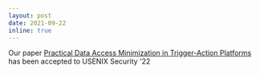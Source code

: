 ```yaml
---
layout: post
date: 2021-09-22 
inline: true
---
```


Our paper [Practical Data Access Minimization in Trigger-Action Platforms](/assets/pdf/mintap.pdf) has been accepted to USENIX Security '22
